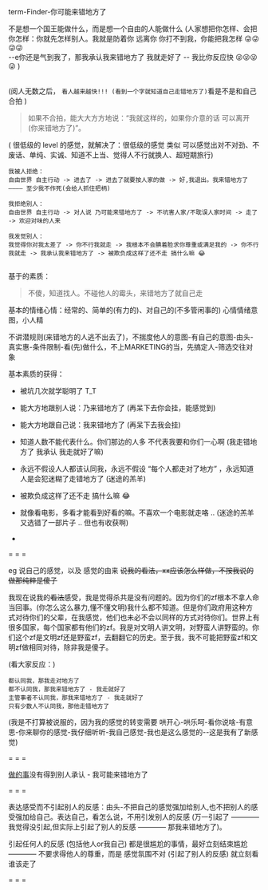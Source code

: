
term-Finder-你可能来错地方了

不是想一个国王能做什么，而是想一个自由的人能做什么 (人家想把你怎样、会把你怎样：你就先怎样别人。我就是防着你 远离你 你打不到我，你能把我怎样 😜😜😜😜 <br>
--e你还是气到我了，那我承认我来错地方了 我就走好了 -- 我比你反应快 😜😜😜😜 ) <br><br>

(阅人无数之后， ` 看人越来越快!!! (看到一个字就知道自己走错地方了) `看是不是和自己合拍 )
<br>
> 如果不合拍，能大大方方地说：“我就这样的，如果你介意的话 可以离开 (你来错地方了)”。

( 很低级的 level 的感觉，就解决了：很低级的感觉 类似 可以感觉出对不对劲、不废话、单纯、实诚、知道不上当、觉得人不行就换人、超短期旅行)

```
我被人拒绝：
自由世界 自主行动 -> 进去了 -> 进去了就要按人家的做 -> 好,我退出。我来错地方了 ———— 至少我不作死(会给人抓住把柄)

我拒绝别人：
自由世界 自主行动 -> 对人说 乃可能来错地方了 -> 不坑害人家/不耽误人家时间 -> 走了 -> 欢迎对味的人来

我发觉别人：
我觉得你对我太差了 -> 你不行我就走 -> 我根本不会腆着脸求你尊重或满足我的 -> 你不行我就走 -> 我承认我来错地方了 -> 被欺负成这样了还不走 搞什么嘛 😂


```


基于的素质：

> 不傻，知道找人。不碰他人的霉头，来错地方了就自己走

基本的情绪心情：经常的、简单的(有力的)、对自己的(不多管闲事的) 心情情绪意图，小人精

不讲潜规则(来错地方的人逃不出去了)，不揣度他人的意图-有自己的意图-由头-真实惠-条件限制-看(先)做什么，不上MARKETING的当，先搞定人-筛选交往对象

基本素质的获得：

- 被坑几次就学聪明了 T_T

- 能大方地跟别人说：乃来错地方了 (再呆下去你会挂，能感觉到)

- 能大方地跟自己说：我来错地方了 (再呆下去我会挂)

- 知道人数不能代表什么。你们那边的人多 不代表我要和你们一心啊 (我走错地方了 我承认 我走就好了嘛)

- 永远不假设人人都该认同我，永远不假设 “每个人都走对了地方” ，永远知道人是会犯迷糊了走错地方了 (迷途的羔羊)

- 被欺负成这样了还不走 搞什么嘛 😂

- 就像看电影，多看才能看到好看的嘛。不喜欢一个电影就走咯 .. (迷途的羔羊又选错了一部片子 .. 但也有收获啊)



-




= = =

eg 说自己的感觉，以及 感觉的由来 ~~说我的看法，xx应该怎么样做，不按我说的做那纯粹是傻子~~

我现在说我的~~看法~~感受，我是觉得杀共是没有问题的。因为你们的zf根本不拿人命当回事。(你怎么这么暴力,懂不懂文明)我什么都不知道。但是你们政府用这种方式对待你们的父辈，在我感觉，他们也未必不会以同样的方式对待你们。世界上有很多国家，每个国家都有他们的zf。我是对文明人讲文明，对野蛮人讲野蛮的。你们这个zf是文明zf还是野蛮zf，去翻翻它的历史。至于我，我不可能把野蛮zf和文明zf做相同对待，除非我是傻子。

(看大家反应：)
```
都认同我，那我走对地方了
都不认同我，那我来错地方了 - 我走就好了
主管事者不认同我，那我来错地方了 - 我走就好了
只有少数人不认同我，那他走错地方了
```

(我是不打算被说服的，因为我的感觉的转变需要 哄开心-哄乐呵-看你说啥-有意思-你来聊你的感觉-我仔细听听-我自己感觉-我也是这么感觉的--这是我有了新感觉)

= = =

[做的事](https://github.com/7900ms/000nottheater_deserted_systemlibrary/blob/master/supplementary/term-工作-职业评估.md)没有得到别人承认 - 我可能来错地方了

= = =

表达感受而不引起别人的反感：由头-不把自己的感觉强加给别人,也不把别人的感受强加给自己。表达自己，看怎么说，不用引发别人的反感 (万一引起了 ———— 我觉得没引起,但实际上引起了别人的反感 ———— 那我来错地方了)。

引起任何人的反感 (包括他人or我自己) 都是很尴尬的事情，最好立刻结束尴尬 ———— 不要求得他人的尊重，而是 感觉氛围不对 (引起了别人的反感) 就立刻看谁该走了

= = =

